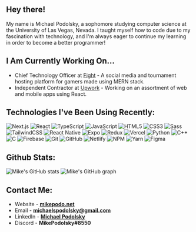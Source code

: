 ## Hey there!

My name is Michael Podolsky, a sophomore studying computer science at the University of Las Vegas, Nevada. I taught myself how to code due to my fascination with technology, and I'm always eager to continue my learning in order to become a better programmer!

## I Am Currently Working On...

- Chief Technology Officer at [Fight](https://fighttm.com) - A social media and tournament hosting platform for gamers made using MERN stack.
- Independent Contractor at [Upwork](https://www.upwork.com/) - Working on an assortment of web and mobile apps using React.

## Technologies I've Been Using Recently:

![Next.js](https://img.shields.io/badge/-Next.js-000000?style=flat&logo=next.js&logoColor=339933)
![React](https://img.shields.io/badge/-React-000000?style=flat&logo=React&logoColor=61DAFB)
![TypeScript](https://img.shields.io/badge/-TypeScript-000000?style=flat&logo=typescript)
![JavaScript](https://img.shields.io/badge/-JavaScript-000000?style=flat&logo=javascript)
![HTML5](https://img.shields.io/badge/-HTML5-000000?style=flat&logo=HTML5)
![CSS3](https://img.shields.io/badge/-CSS3-000000?style=flat&logo=CSS3&logoColor=2f9ed1)
![Sass](https://img.shields.io/badge/-Sass-000000?style=flat&logo=Sass)
![TailwindCSS](https://img.shields.io/badge/-TailwindCSS-000000?style=flat&logo=tailwindcss)
![React Native](https://img.shields.io/badge/-React%20Native-000000?style=flat&logo=react&logoColor=c98ff2)
![Expo](https://img.shields.io/badge/-Expo-000000?style=flat&logo=expo)
![Redux](https://img.shields.io/badge/-Redux-000000?style=flat&logo=Redux)
![Vercel](https://img.shields.io/badge/-Vercel-000000?style=flat&logo=vercel)
![Python](https://img.shields.io/badge/-Python-000000?style=flat&logo=Python)
![C++](https://img.shields.io/badge/-C++-000000?style=flat&logo=cplusplus&logoColor=007ac3)
![C](https://img.shields.io/badge/-C-000000?style=flat&logo=c&logoColor=007ac3)
![Firebase](https://img.shields.io/badge/-Firebase-000000?style=flat&logo=firebase&logoColor=FCC624)
![Git](https://img.shields.io/badge/-Git-000000?style=flat&logo=git&logoColor=F05032)
![GitHub](https://img.shields.io/badge/-GitHub-000000?style=flat&logo=github&logoColor=FFFFFF)
![Netlify](https://img.shields.io/badge/-Netlify-000000?style=flat&logo=netlify&logoColor=F05032)
![NPM](https://img.shields.io/badge/-NPM-000000?style=flat&logo=npm&logoColor=339933)
![Yarn](https://img.shields.io/badge/-Yarn-000000?style=flat&logo=yarn&logoColor=F05032)
![Figma](https://img.shields.io/badge/-Figma-000000?style=flat&logo=Figma&logoColor=F05032)

## Github Stats:

![Mike's GitHub stats](https://github-readme-stats.vercel.app/api?username=mikepodo&count_private=true&include_all_commits=true&show_icons=true&theme=dark&icon_color=fff&bg_color=000)
![Mike's GitHub graph](https://activity-graph.herokuapp.com/graph?username=MikePodo&theme=react-dark&line=aaaaaa&&bg_color=000000&color=ffffff)

## Contact Me:

- Website - [**mikepodo.net**](https://www.mikepodo.net)
- Email - **michaelspodolsky@gmail.com**
- LinkedIn - [**Michael Podolsky**](https://www.linkedin.com/in/mikepodo/)
- Discord - **MikePodolsky#8550**
